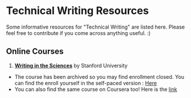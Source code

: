 # Technical Writing Resources
Some informative resources for "Technical Writing" are listed here. Please feel free to contribute if you come across anything useful. :) 


## Online Courses

1. [**Writing in the Sciences**](http://online.stanford.edu/course/writing-in-the-sciences) by Stanford University
  - The course has been archived so you may find enrollment closed. You can find the enroll yourself in the self-paced version : [Here](https://lagunita.stanford.edu/courses/Medicine/SciWrite-SP/SelfPaced/about)
  - You can also find the same course on Coursera too! Here is the [link](https://www.coursera.org/learn/sciwrite)


 
